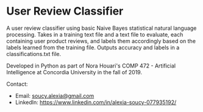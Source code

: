 # User Review Classifier
A user review classifier using basic Naive Bayes statistical natural language processing. Takes in a training text file and a text file to evaluate, each containing user product reviews, and labels them accordingly based on the labels learned from the training file. Outputs accuracy and labels in a classifications.txt file.

Developed in Python as part of Nora Houari's COMP 472 - Artificial Intelligence at Concordia University in the fall of 2019.

Contact:
* Email: soucy.alexia@gmail.com
* LinkedIn: https://www.linkedin.com/in/alexia-soucy-077935192/